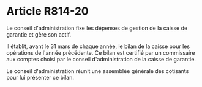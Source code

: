 # Article R814-20

Le conseil d'administration fixe les dépenses de gestion de la caisse de garantie et gère son actif.

Il établit, avant le 31 mars de chaque année, le bilan de la caisse pour les opérations de l'année précédente. Ce bilan est certifié par un commissaire aux comptes choisi par le conseil d'administration de la caisse de garantie.

Le conseil d'administration réunit une assemblée générale des cotisants pour lui présenter ce bilan.
